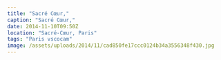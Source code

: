 ```yaml
---
title: "Sacré Cœur,"
caption: "Sacré Cœur,"
date: 2014-11-10T09:50Z
location: "Sacré-Cœur, Paris"
tags: "Paris vscocam"
image: /assets/uploads/2014/11/cad850fe17ccc0124b34a3556348f430.jpg
---
```


